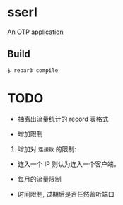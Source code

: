 sserl
=====

An OTP application

Build
-----

    $ rebar3 compile


# TODO
- 抽离出流量统计的 record 表格式

- 增加限制
 1. 增加对 `连接数` 的限制:
   - 连入一个 IP 则认为连入一个客户端。

- 每月的流量限制

- 时间限制, 过期后是否任然监听端口 